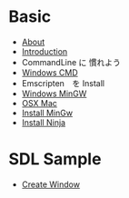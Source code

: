 # Basic
- [About](README.md)
- [Introduction](doc/README.md)
- CommandLine に 慣れよう
 - [Windows CMD](doc/cmd/cmdWindows.md)
- Emscripten　を Install
 - [Windows MinGW](doc/install/emccWindows.md)
 - [OSX Mac](doc/install/emccOsx.md)
- [Install MinGw]()
- [Install Ninja]()

# SDL Sample
- [Create Window](createWindow/README.md)
